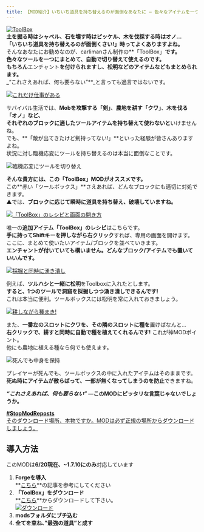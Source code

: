```yaml
---
title: 【MOD紹介】いちいち道具を持ち替えるのが面倒なあなたに – 色々なアイテムを一つに「ToolBox」
---
```


[![ToolBox](https://cdn-ak.f.st-hatena.com/images/fotolife/s/sasigume/20210208/20210208140956.png)](#5/8/58fa6a2b.png "ToolBox")  
**土を掘る時はシャベル、石を壊す時はピッケル、木を伐採する時はオノ…  
「いちいち道具を持ち替えるのが面倒くさい!」時ってよくありますよね。**  
そんなあなたにお勧めなのが、carlimanさん制作の**「ToolBox」**です。  
**色々なツールを一つにまとめて、自動で切り替えて使えるのです。**  
もちろん**エンチャント**を付けられますし、**松明などのアイテム**などもまとめられます。  
_**“これさえあれば、何も要らない”**_と言っても過言ではないです。

[![これだけ仕事がある](https://cdn-ak.f.st-hatena.com/images/fotolife/s/sasigume/20210208/20210208134931.png)](#4/5/45c5ae70.png "これだけ仕事がある")

サバイバル生活では、**Mobを攻撃する「剣」**、**農地を耕す「クワ」**、**木を伐る「オノ」**など、  
それぞれのブロックに適した**ツールアイテムを持ち替えて使わないと**いけませんね。  
でも、**「敵が出てきたけど剣持ってない!」**といった経験が皆さんありますよね。   
状況に対し臨機応変にツールを持ち替えるのは本当に面倒なことです。

![臨機応変にツールを切り替え](https://cdn-ak.f.st-hatena.com/images/fotolife/s/sasigume/20210208/20210208075011.gif)

**そんな貴方には、この「ToolBox」MODがオススメです。**  
この**赤い「ツールボックス」**さえあれば、どんなブロックにも適切に対処できます。  
▲では、**ブロックに応じて瞬時に道具を持ち替え、破壊していますね。**

[![「ToolBox」のレシピと画面の開き方](https://cdn-ak.f.st-hatena.com/images/fotolife/s/sasigume/20210208/20210208163104.jpg)](#e/1/e1b353a6.jpg "「ToolBox」のレシピと画面の開き方")

唯一の**追加アイテム「ToolBox」のレシピ**はこちらです。  
**手に持ってShiftキーを押しながら右クリック**すれば、専用の画面を開けます。  
ここに、まとめて使いたいアイテム/ブロックを並べていきます。  
**エンチャントが付いていても構いません。**どんなブロック/アイテムでも置いていいんです。****

[![採掘と同時に湧き潰し](https://cdn-ak.f.st-hatena.com/images/fotolife/s/sasigume/20210208/20210208150520.png)](#8/a/8ab6e7ff.png "採掘と同時に湧き潰し")

例えば、**ツルハシと一緒に松明**をToolboxに入れたとします。  
**すると、**1つのツールで洞窟を採掘しつつ湧き潰しできる**んです!**  
これは本当に便利。ツールボックスには松明を常に入れておきましょう。

[![耕しながら種まき!](https://cdn-ak.f.st-hatena.com/images/fotolife/s/sasigume/20210208/20210208162826.png)](#d/d/dd9cbbf9.png "耕しながら種まき!")

また、**一番左のスロットにクワを、その隣のスロットに種を**置けばなんと…  
**右クリックで、耕すと同時に自動で種を植えてくれるんです!** これが神MODポイント。  
他にも農地に植える種なら何でも使えます。

![死んでも中身を保持](https://cdn-ak.f.st-hatena.com/images/fotolife/s/sasigume/20210208/20210208162018.jpg)

プレイヤーが死んでも、ツールボックスの中に入れたアイテムはそのままです。  
**死ぬ時にアイテムが散らばって、一部が無くなってしまうのを防止**できますね。

**_“これさえあれば、何も要らない”_ ―このMODにピッタリな言葉じゃないでしょうか。**

[**#StopModReposts**  
そのダウンロード場所、本物ですか。MODは必ず正規の場所からダウンロードしましょう。](https://www.napoan.com/stop-mod-reposts/)

## 導入方法

このMODは**6/20現在、~1.7.10にのみ**対応しています

1.  **Forgeを導入**  
    **[こちら](/new-way-to-install-mod/#forge-inst)**の記事を参考にしてください
2.  **「ToolBox」をダウンロード**  
    **[こちら](http://www.minecraftforum.net/forums/mapping-and-modding/minecraft-mods/2356711-toolbox-25-000-downloads-now-compatible-with "「ToolBox」のダウンロード")**からダウンロードして下さい。  
    [![ダウンロード](https://cdn-ak.f.st-hatena.com/images/fotolife/s/sasigume/20210208/20210208140055.jpg)](#4/f/4fda11e4.jpg "ダウンロード")
3.  **modsフォルダにブチ込む** 
4.  **全てを束ね、”最強の道具”と成す**
